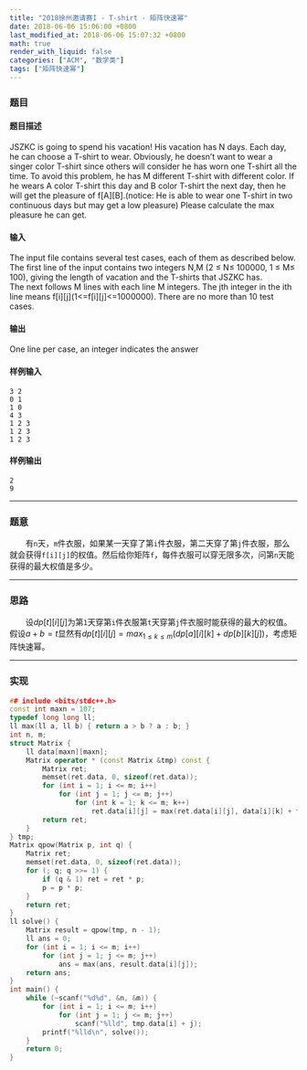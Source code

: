 ```yaml
---
title: "2018徐州邀请赛I - T-shirt - 矩阵快速幂"
date: 2018-06-06 15:06:00 +0800
last_modified_at: 2018-06-06 15:07:32 +0800
math: true
render_with_liquid: false
categories: ["ACM", "数学类"]
tags: ["矩阵快速幂"]
---
```


### 题目

#### 题目描述
JSZKC is going to spend his vacation! 
His vacation has N days. Each day, he can choose a T-shirt to wear. Obviously, he doesn’t want to wear a singer color T-shirt since others will consider he has worn one T-shirt all the time. 
To avoid this problem, he has M different T-shirt with different color. If he wears A color T-shirt this day and B color T-shirt the next day, then he will get the pleasure of f[A][B].(notice: He is able to wear one T-shirt in two continuous days but may get a low pleasure) 
Please calculate the max pleasure he can get. 
#### 输入
The input file contains several test cases, each of them as described below. 
The first line of the input contains two integers N,M (2 ≤ N≤ 100000, 1 ≤ M≤ 100), giving the length of vacation and the T-shirts that JSZKC has.   
The next follows M lines with each line M integers. The jth integer in the ith line means f\[i\]\[j\]\(1<=f\[i\]\[j\]<=1000000\). 
There are no more than 10 test cases. 
#### 输出
One line per case, an integer indicates the answer 
#### 样例输入
```
3 2
0 1
1 0
4 3
1 2 3
1 2 3
1 2 3
```
#### 样例输出
```
2
9
```

---
### 题意

&emsp;&emsp;有`n`天，`m`件衣服，如果某一天穿了第`i`件衣服，第二天穿了第`j`件衣服，那么就会获得`f[i][j]`的权值。然后给你矩阵`f`，每件衣服可以穿无限多次，问第`n`天能获得的最大权值是多少。

---
### 思路

&emsp;&emsp;设$dp[t][i][j]$为第`1`天穿第`i`件衣服第`t`天穿第`j`件衣服时能获得的最大的权值。假设$a + b = t$显然有$dp[t][i][j] = max_{1 \leq k \leq m}(dp[a][i][k] + dp[b][k][j])$，考虑矩阵快速幂。

---
### 实现

```cpp
## include <bits/stdc++.h>
const int maxn = 107;
typedef long long ll;
ll max(ll a, ll b) { return a > b ? a : b; }
int n, m;
struct Matrix {
	ll data[maxn][maxn];
	Matrix operator * (const Matrix &tmp) const {
		Matrix ret;
		memset(ret.data, 0, sizeof(ret.data));
		for (int i = 1; i <= m; i++)
			for (int j = 1; j <= m; j++)
				for (int k = 1; k <= m; k++)
					ret.data[i][j] = max(ret.data[i][j], data[i][k] + tmp.data[k][j]);
		return ret;
	}
} tmp;
Matrix qpow(Matrix p, int q) {
	Matrix ret;
	memset(ret.data, 0, sizeof(ret.data));
	for (; q; q >>= 1) {
		if (q & 1) ret = ret * p;
		p = p * p;
	}
	return ret;
}
ll solve() {
	Matrix result = qpow(tmp, n - 1);
	ll ans = 0;
	for (int i = 1; i <= m; i++)
		for (int j = 1; j <= m; j++)
			ans = max(ans, result.data[i][j]);
	return ans;
}
int main() {
	while (~scanf("%d%d", &n, &m)) {
		for (int i = 1; i <= m; i++)
			for (int j = 1; j <= m; j++)
				scanf("%lld", tmp.data[i] + j);
		printf("%lld\n", solve());
	}
	return 0;
}
```